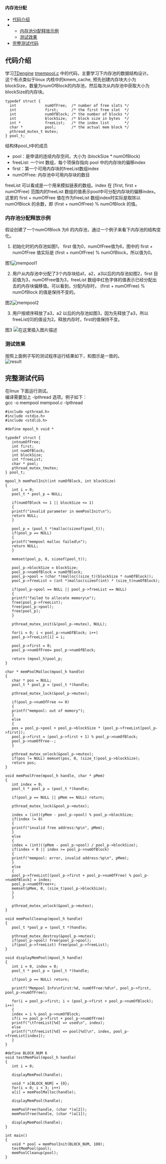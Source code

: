#### 内存池分配

-   [代码介绍](https://blog.csdn.net/marble_xu/article/details/99544895#_1)
-   -   [内存池分配释放示例](https://blog.csdn.net/marble_xu/article/details/99544895#_23)
    -   [测试效果](https://blog.csdn.net/marble_xu/article/details/99544895#_37)
-   [完整测试代码](https://blog.csdn.net/marble_xu/article/details/99544895#_40)

## 代码介绍

学习[TDengine](https://so.csdn.net/so/search?q=TDengine&spm=1001.2101.3001.7020) [tmempool.c](https://github.com/taosdata/TDengine/tree/master/src/util/src/tmempool.c) 中的代码，主要学习下内存池的数据结构设计。  
这个有点类似于linux 内核中的kmem\_cache, 预先创建内存块大小为 blockSize，数量为numOfBlock的内存池，然后每次从内存池中获取大小为blockSize的内存块。

```
typedef struct {
  int             numOfFree;  /* number of free slots */
  int             first;      /* the first free slot  */
  int             numOfBlock; /* the number of blocks */
  int             blockSize;  /* block size in bytes  */
  int *           freeList;   /* the index list       */
  char *          pool;       /* the actual mem block */
  pthread_mutex_t mutex;
} pool_t;
```

结构体pool\_t中的成员

-   pool：是申请的连续内存空间，大小为 (blockSize \* numOfBlock)
-   freeList: 一个int 数组，每个项保存指向 pool 中的内存块的偏移index
-   first：第一个可用内存块的freeList数组index
-   numOfFree: 内存池中可用内存块的数目

freeList 可以看成是一个用来模拟链表的数组。index 在 \[first, first + numOfFree) 范围内的freeList 数组的值表示pool中可分配内存块的偏移index。这里的 first + numOfFree 值在作为freeList 数组index时实际是取除以numOfBlock 的余数，即 (first + numOfFree) % numOfBlock 的值。

### 内存池分配释放示例

假设创建了一个numOfBlock 为6 的内存池，通过一个例子来看下内存池的结构变化。

1.  初始化时的内存池如图1， first 值为0，numOfFree值为6，图中的 first + numOfFree 值实际是 (first + numOfFree) % numOfBlock，所以值为0。

图1![mempool1](https://img-blog.csdnimg.cn/20190815073607174.png?x-oss-process=image/watermark,type_ZmFuZ3poZW5naGVpdGk,shadow_10,text_aHR0cHM6Ly9ibG9nLmNzZG4ubmV0L21hcmJsZV94dQ==,size_16,color_FFFFFF,t_70)

2.  用户从内存池中分配了3个内存块给a1，a2，a3以后的内存池如图2，first 目前值为3，numOfFree值为3，freeList 数组中红色字体的值表示已经分配出去的内存块偏移值。可以看到，分配内存时， (first + numOfFree) % numOfBlock 的值是保持不变的。

图2![mempool2](https://img-blog.csdnimg.cn/2019081507374632.png?x-oss-process=image/watermark,type_ZmFuZ3poZW5naGVpdGk,shadow_10,text_aHR0cHM6Ly9ibG9nLmNzZG4ubmV0L21hcmJsZV94dQ==,size_16,color_FFFFFF,t_70)

3.  用户按顺序释放了a3，a2 以后的内存池如图3，因为先释放了a3，所以freeList\[0\]的值设为2。释放内存时，first的值保持不变。

图3 ![在这里插入图片描述](https://img-blog.csdnimg.cn/2019081507484341.png?x-oss-process=image/watermark,type_ZmFuZ3poZW5naGVpdGk,shadow_10,text_aHR0cHM6Ly9ibG9nLmNzZG4ubmV0L21hcmJsZV94dQ==,size_16,color_FFFFFF,t_70)

### 测试效果

按照上面例子写的测试程序运行结果如下，和图示是一致的。  
![result](https://img-blog.csdnimg.cn/20190815093736845.png)

## 完整测试代码

在linux 下面运行测试。  
编译需要加上 -lpthread 选项。例子如下：  
gcc -o mempool mempool.c -lpthread

```
#include <pthread.h>
#include <stdio.h>
#include <stdlib.h>

#define mpool_h void *

typedef struct {
   intnumOfFree;
   int first;
   int numOfBlock;
   int blockSize;
   int *freeList;
   char * pool;
   pthread_mutex_tmutex;
} pool_t;

mpool_h memPoolInit(int numOfBlock, int blockSize)
{
   int i = 0;
   pool_t * pool_p = NULL;

   if(numOfBlock <= 1 || blockSize <= 1)
   {
   printf("invalid parameter in memPoolInit\n");
   return NULL;
   }

   pool_p = (pool_t *)malloc(sizeof(pool_t));
   if(pool_p == NULL)
   {
   printf("mempool malloc failed\n");
   return NULL;
   }

   memset(pool_p, 0, sizeof(pool_t));

   pool_p->blockSize = blockSize;
   pool_p->numOfBlock = numOfBlock;
   pool_p->pool = (char *)malloc((size_t)(blockSize * numOfBlock));
   pool_p->freeList = (int *)malloc(sizeof(int) * (size_t)numOfBlock);

   if(pool_p->pool == NULL || pool_p->freeList == NULL)
   {
   printf("failed to allocate memory\n");
   free(pool_p->freeList);
   free(pool_p->pool);
   free(pool_p);
   }

   pthread_mutex_init(&(pool_p->mutex), NULL);

   for(i = 0; i < pool_p->numOfBlock; i++)
   pool_p->freeList[i] = i;

   pool_p->first = 0;
   pool_p->numOfFree= pool_p->numOfBlock;

   return (mpool_h)pool_p;
}

char * memPoolMalloc(mpool_h handle)
{
   char * pos = NULL;
   pool_t * pool_p = (pool_t *)handle;

   pthread_mutex_lock(&pool_p->mutex);

   if(pool_p->numOfFree <= 0)
   {
   printf("mempool: out of memory");
   }
   else
   {
   pos = pool_p->pool + pool_p->blockSize * (pool_p->freeList[pool_p->first]);
   pool_p->first = (pool_p->first + 1) % pool_p->numOfBlock;
   pool_p->numOfFree--;
   }

   pthread_mutex_unlock(&pool_p->mutex);
   if(pos != NULL) memset(pos, 0, (size_t)pool_p->blockSize);
   return pos;
}

void memPoolFree(mpool_h handle, char * pMem)
{
   int index = 0;
   pool_t * pool_p = (pool_t *)handle;

   if(pool_p == NULL || pMem == NULL) return;

   pthread_mutex_lock(&pool_p->mutex);

   index = (int)(pMem - pool_p->pool) % pool_p->blockSize;
   if(index != 0)
   {
   printf("invalid free address:%p\n", pMem);
   }
   else
   {
   index = (int)((pMem - pool_p->pool) / pool_p->blockSize);
   if(index < 0 || index >= pool_p->numOfBlock)
   {
   printf("mempool: error, invalid address:%p\n", pMem);
   }
   else
   {
   pool_p->freeList[(pool_p->first + pool_p->numOfFree) % pool_p->numOfBlock] = index;
   pool_p->numOfFree++;
   memset(pMem, 0, (size_t)pool_p->blockSize);
   }
   }
   
   pthread_mutex_unlock(&pool_p->mutex);
}

void memPoolCleanup(mpool_h handle)
{
   pool_t *pool_p = (pool_t *)handle;

   pthread_mutex_destroy(&pool_p->mutex);
   if(pool_p->pool) free(pool_p->pool);
   if(pool_p->freeList) free(pool_p->freeList);
}

void displayMemPool(mpool_h handle)
{
   int i = 0, index = 0;
   pool_t * pool_p = (pool_t *)handle;

   if(pool_p == NULL) return;

   printf("Mempool Info\nfirst:%d, numOfFree:%d\n", pool_p->first, pool_p->numOfFree);

   for(i = pool_p->first; i < (pool_p->first + pool_p->numOfBlock); i++)
   {
   index = i % pool_p->numOfBlock;
   if(i >= pool_p->first + pool_p->numOfFree)
   printf("\tfreeList[%d] => used\n", index);
   else
   printf("\tfreeList[%d] => pool[%d]\n", index, pool_p->freeList[index]);
   }
}

#define BLOCK_NUM 6
void testMemPool(mpool_h handle)
{
   int i = 0;

   displayMemPool(handle);

   void * a[BLOCK_NUM] = {0};
   for(i = 0; i < 3; i++)
   a[i] = memPoolMalloc(handle);

   displayMemPool(handle);
   
   memPoolFree(handle, (char *)a[2]);
   memPoolFree(handle, (char *)a[1]);

   displayMemPool(handle);
}

int main()
{
   void * pool = memPoolInit(BLOCK_NUM, 100);
   testMemPool(pool);
   memPoolCleanup(pool);
}
```